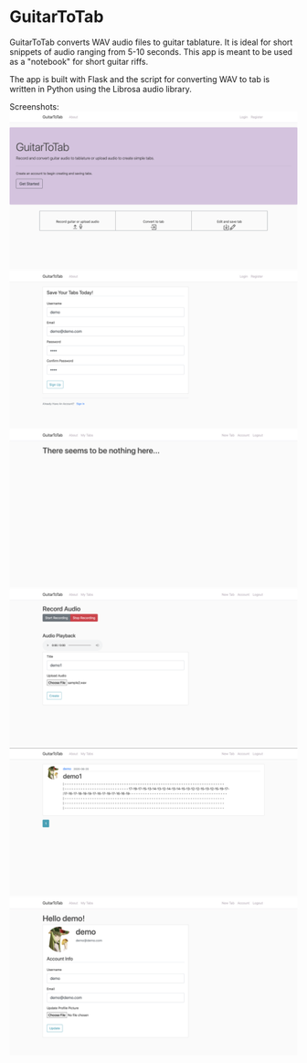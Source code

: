 # GuitarToTab
GuitarToTab converts WAV audio files to guitar tablature. It is ideal for short snippets of audio ranging from 5-10 seconds. 
This app is meant to be used as a "notebook" for short guitar riffs.

The app is built with Flask and the script for converting WAV to tab is written in Python using the Librosa audio library.

Screenshots:
![Landing](/demo_pics/landing.png)
![Register](/demo_pics/register.png)
![EmptyHome](/demo_pics/empty_home.png)
![NewTab](/demo_pics/newtab.png)
![HomeTab](/demo_pics/home_with_tab.png)
![Account](/demo_pics/account.png)


